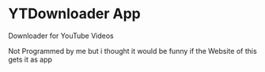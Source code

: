 # YTDownloader App
Downloader for YouTube Videos

Not Programmed by me but i thought it would be funny if the Website of this gets it as app

